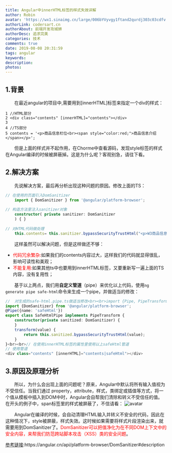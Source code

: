 ```yaml
---
title: Angular中innerHTML标签的样式失效详解
author: Robin
avatar: 'https://wx1.sinaimg.cn/large/006bYVyvgy1ftand2qurdj303c03cdfv.jpg'
authorLink: codersart.cn
authorAbout: 前端开发攻城狮
authorDesc: 追求完美
categories: 技术
comments: true
date: 2019-08-08 20:31:59
tags: angular
keywords:
description:
photos:
---
```

## 1.背景
&emsp;&emsp;在最近angular的项目中,需要用到[innerHTML]标签来指定一个div的样式： 

``` H5
1 //HTML部分
2 <div class="contents" [innerHTML]="contents"></div>
3 
4 //TS部分
5 contents = '<p>商品信息栏位<br><span style="color:red;">商品信息介绍</span></p>';
```

&emsp;&emsp;但是上面的样式并不起作用，在Chorme中查看源码，发现style标签的样式在Angular编译的时候被屏蔽掉。这是为什么呢？客观别急，请往下看。

## 2.解决方案
&emsp;&emsp;先说解决方案，最后再分析出现这种问题的原因。修改上面的TS：

``` TypeScript
// 在使用的页面引入DomSanitizer
    import { DomSanitizer } from '@angular/platform-browser';
 
// 构造方法里注入sanitizer对象
    constructor( private sanitizer: DomSanitizer
    ) { }
 
// 对HTML代码做处理
    this.contents= this.sanitizer.bypassSecurityTrustHtml("<p>W3商品信息栏位<br><span style="color:red;">商品信息介绍</span></p>");
```

&emsp;&emsp;这样虽然可以解决问题，但是这样做还不够：
 - <font color='red'>代码冗余繁杂:</font>如果我们的contents内容过大，这样我们的代码就显得很乱，影响可读性和美观；
 - <font color='red'>不能复用:</font>如果其他ts中也要用到innerHTML标签，又要重新写一遍上面的TS内容，没有复用性；

&emsp;&emsp;基于以上两点，我们用**自定义管道**（pipe）来优化以上代码，使用```ng generate pipe safe-html```命令来生成一个pipe，并做适当的修改： 
``` TypeScript
//  对生成的safe-html.pipe.ts做适当修改<br><br>import {Pipe, PipeTransform} from '@angular/core';
import {DomSanitizer} from '@angular/platform-browser';
@Pipe({name: 'safeHtml'})
export class SafeHtmlPipe implements PipeTransform {
    constructor(private sanitized: DomSanitizer) {
    }
    transform(value) {
        return this.sanitized.bypassSecurityTrustHtml(value);
    }
}<br><br>// 在使用innerHTML标签的属性里使用以上safeHtml管道
// 使用管道
<div class="contents" [innerHTML]="contents|safeHtml"></div>
```

## 3.原因及原理分析
&emsp;&emsp;所以，为什么会出现上面的问题呢？原来，Angular中默认将所有输入值视为不受信任。当我们通过 property，attribute，样式，类绑定或插值等方式，将一个值从模板中插入到DOM中时，Angular会自帮我们清除和转义不受信任的值。在开头的例子中，span标签里的样式被屏蔽了，不信请看：
![avatar](https://cdn.jsdelivr.net/gh/RobinWM/cdn@2.1/img/articles/innerHTML.png)

&emsp;&emsp;Angular在编译的时候，会自动清理HTML输入并转义不安全的代码，因此在这种情况下，style被屏蔽，样式失效。这时候如果需要将样式片段渲染出来，就需要用到DomSanitizer了。<font color='red'>DomSanitizer可以把值净化为在不同DOM上下文中的安全内容，来帮我们防范跨站脚本攻击（XSS）类的安全问题</font>。

[参考链接]('https://angular.cn/api/platform-browser/DomSanitizer#description'):https://angular.cn/api/platform-browser/DomSanitizer#description